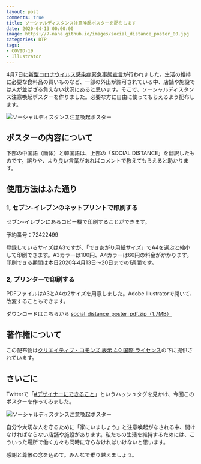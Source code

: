 ```yaml
---
layout: post
comments: true
title: ソーシャルディスタンス注意喚起ポスターを配布します
date: 2020-04-13 00:00:00
image: https://7-nana.github.io/images/social_distance_poster_00.jpg
categories: DTP
tags:
- COVID-19
- Illustrator
---
```


4月7日に[新型コロナウイルス感染症緊急事態宣言](https://corona.go.jp/news/pdf/kinkyujitai_sengen.pdf)が行われました。生活の維持に必要な食料品の買いものなど、一部の外出が許可されている中、店舗や施設では人が並ばざる負えない状況にあると思います。そこで、ソーシャルディスタンス注意喚起ポスターを作りました。必要な方に自由に使ってもらえるよう配布します。

![ソーシャルディスタンス注意喚起ポスター](https://7-nana.github.io/images/social_distance_poster_01.jpg)

## ポスターの内容について

下部の中国語（簡体）と韓国語は、上部の「SOCIAL DISTANCE」を翻訳したものです。誤りや、より良い言葉があればコメントで教えてもらえると助かります。

## 使用方法はふた通り

### 1, セブン-イレブンのネットプリントで印刷する

セブン-イレブンにあるコピー機で印刷することができます。

予約番号：72422499

登録しているサイズはA3ですが、「できあがり用紙サイズ」でA4を選ぶと縮小して印刷できます。A3カラーは100円、A4カラーは60円の料金がかかります。印刷できる期間は本日2020年4月13日〜20日までの1週間です。

### 2, プリンターで印刷する

PDFファイルはA3とA4の2サイズを用意しました。Adobe Illustratorで開いて、改変することもできます。

ダウンロードはこちらから
[social_distance_poster_pdf.zip（1.7MB）](https://7-nana.github.io/images/social_distance_poster_pdf.zip)

## 著作権について

この配布物は[クリエイティブ・コモンズ 表示 4.0 国際 ライセンス](https://creativecommons.org/licenses/by/4.0/deed.ja)の下に提供されています。

## さいごに

Twitterで「[#デザイナーにできること](https://twitter.com/hashtag/%E3%83%87%E3%82%B6%E3%82%A4%E3%83%8A%E3%83%BC%E3%81%AB%E3%81%A7%E3%81%8D%E3%82%8B%E3%81%93%E3%81%A8?src=hashtag_click)」というハッシュタグを見かけ、今回このポスターを作ってみました。

![ソーシャルディスタンス注意喚起ポスター](https://7-nana.github.io/images/social_distance_poster_00.jpg)

自分や大切な人を守るために「家にいましょう」と注意喚起がなされる中、開けなければならない店舗や施設があります。私たちの生活を維持するためには、こういった場所で働く方々も同時に守らなければいけないと思います。

感謝と尊敬の念を込めて。みんなで乗り越えましょう。